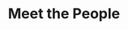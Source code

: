 ---
layout: people
order: 4
title: Meet the People
name: "Michelle Ameri"
position: "Operations Manager"
current: true
headshot: "michelle.png"
twitter: ""
---